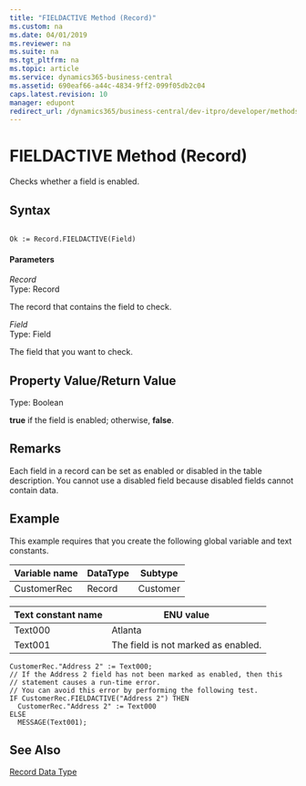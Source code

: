 ```yaml
---
title: "FIELDACTIVE Method (Record)"
ms.custom: na
ms.date: 04/01/2019
ms.reviewer: na
ms.suite: na
ms.tgt_pltfrm: na
ms.topic: article
ms.service: dynamics365-business-central
ms.assetid: 690eaf66-a44c-4834-9ff2-099f05db2c04
caps.latest.revision: 10
manager: edupont
redirect_url: /dynamics365/business-central/dev-itpro/developer/methods-auto/library
---
```


 

# FIELDACTIVE Method (Record)
Checks whether a field is enabled.  

## Syntax  

```  

Ok := Record.FIELDACTIVE(Field)  
```  

#### Parameters  
 *Record*  
 Type: Record  

 The record that contains the field to check.  

 *Field*  
 Type: Field  

 The field that you want to check.  

## Property Value/Return Value  
 Type: Boolean  

 **true** if the field is enabled; otherwise, **false**.  

## Remarks  
 Each field in a record can be set as enabled or disabled in the table description. You cannot use a disabled field because disabled fields cannot contain data.  

## Example  
 This example requires that you create the following global variable and text constants.  

|Variable name|DataType|Subtype|  
|-------------------|--------------|-------------|  
|CustomerRec|Record|Customer|  

|Text constant name|ENU value|  
|------------------------|---------------|  
|Text000|Atlanta|  
|Text001|The field is not marked as enabled.|  

```  
CustomerRec."Address 2" := Text000;  
// If the Address 2 field has not been marked as enabled, then this   
// statement causes a run-time error.  
// You can avoid this error by performing the following test.  
IF CustomerRec.FIELDACTIVE("Address 2") THEN  
  CustomerRec."Address 2" := Text000  
ELSE  
  MESSAGE(Text001);  
```  

## See Also  
 [Record Data Type](../datatypes/devenv-Record-Data-Type.md)
